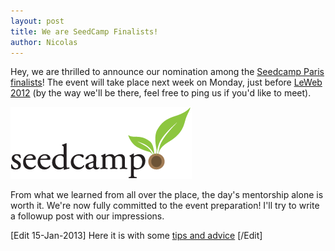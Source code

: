 ```yaml
---
layout: post
title: We are SeedCamp Finalists!
author: Nicolas
---
```


Hey, we are thrilled to announce our nomination among the [Seedcamp Paris
finalists][1]! The event will take place next week on Monday,
just before [LeWeb 2012][2] (by the way we'll be there,
feel free to ping us if you'd like to meet).

![Seedcamp Finalists][3]

From what we learned from all over the place, the day's mentorship alone is
worth it. We're now fully committed to the event preparation! I'll try to
write a followup post with our impressions.

[Edit 15-Jan-2013] Here it is with some [tips and
advice][4]
[/Edit]


[1]: http://www.rudebaguette.com/2012/11/30/here-are-the-20-startups-selected-for-seedcamp-paris/
[2]: http://paris.leweb.co/
[3]: ./assets/seedcamp.png
[4]: http://blog.algolia.com/seedcamp-tips-and-advice-from-a-finalist/

